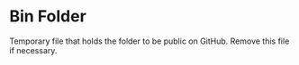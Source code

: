 # Bin Folder

Temporary file that holds the folder to be public on GitHub.
Remove this file if necessary.